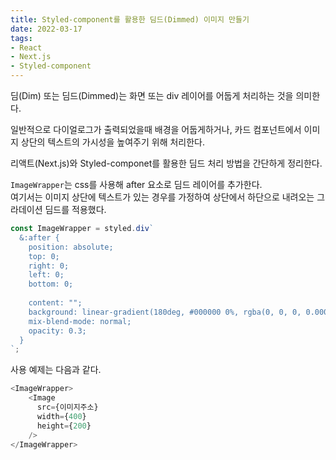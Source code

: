 ```yaml
---
title: Styled-component를 활용한 딤드(Dimmed) 이미지 만들기
date: 2022-03-17
tags:
- React
- Next.js
- Styled-component
---
```


딤(Dim) 또는 딤드(Dimmed)는 화면 또는 div 레이어를 어둡게 처리하는 것을 의미한다. 

일반적으로 다이얼로그가 출력되었을때 배경을 어둡게하거나,
카드 컴포넌트에서 이미지 상단의 텍스트의 가시성을 높여주기 위해 처리한다. 

리액트(Next.js)와 Styled-componet를 활용한 딤드 처리 방법을 간단하게 정리한다. 

`ImageWrapper`는 css를 사용해 after 요소로 딤드 레이어를 추가한다. <br />
여기서는 이미지 상단에 텍스트가 있는 경우를 가정하여 상단에서 하단으로 내려오는 그라데이션 딤드를 적용했다.

```typescript
const ImageWrapper = styled.div`
  &:after {
    position: absolute;
    top: 0;
    right: 0;
    left: 0;
    bottom: 0;
    
    content: "";
    background: linear-gradient(180deg, #000000 0%, rgba(0, 0, 0, 0.0001) 100%);
    mix-blend-mode: normal;
    opacity: 0.3;
  }
`;
```

사용 예제는 다음과 같다.

```typescript
<ImageWrapper>
    <Image
      src={이미지주소}
      width={400}
      height={200}
    />
</ImageWrapper>
```

